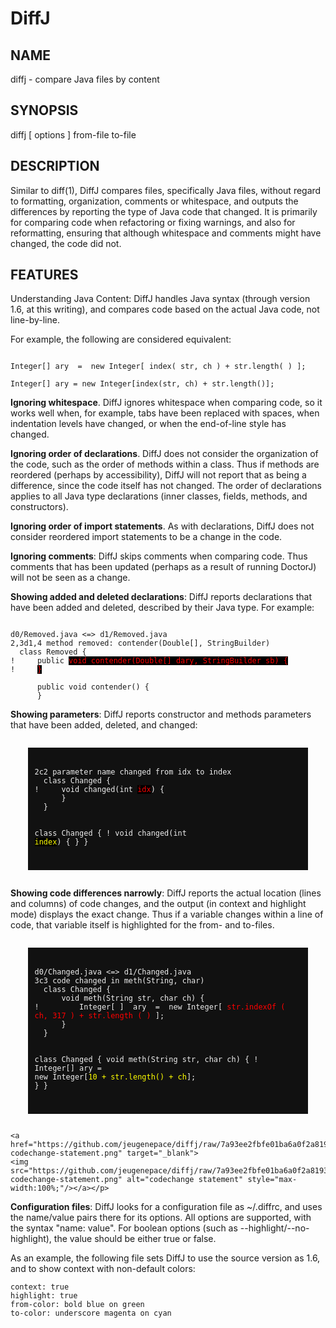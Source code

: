 DiffJ
=====

NAME
----

diffj - compare Java files by content

SYNOPSIS
--------

diffj [ options ] from-file to-file

DESCRIPTION
-----------

Similar to diff(1), DiffJ compares files, specifically Java files, without
regard to formatting, organization, comments or whitespace, and outputs the
differences by reporting the type of Java code that changed. It is primarily for
comparing code when refactoring or fixing warnings, and also for reformatting,
ensuring that although whitespace and comments might have changed, the code did
not.

FEATURES
--------

Understanding Java Content: DiffJ handles Java syntax (through version 1.6, at
this writing), and compares code based on the actual Java code, not
line-by-line.

For example, the following are considered equivalent:

<pre><code>
Integer[] ary  =  new Integer[ index( str, ch ) + str.length( ) ];

Integer[] ary = new Integer[index(str, ch) + str.length()];
</code></pre>

**Ignoring whitespace**. DiffJ ignores whitespace when comparing code, so it
works well when, for example, tabs have been replaced with spaces, when
indentation levels have changed, or when the end-of-line style has changed.

**Ignoring order of declarations**. DiffJ does not consider the organization of
the code, such as the order of methods within a class. Thus if methods are
reordered (perhaps by accessibility), DiffJ will not report that as being a
difference, since the code itself has not changed. The order of declarations
applies to all Java type declarations (inner classes, fields, methods, and
constructors).

**Ignoring order of import statements**. As with declarations, DiffJ does not
consider reordered import statements to be a change in the code.

**Ignoring comments**: DiffJ skips comments when comparing code. Thus comments
that has been updated (perhaps as a result of running DoctorJ) will not be seen
as a change.

**Showing added and deleted declarations**: DiffJ reports declarations that have
been added and deleted, described by their Java type. For example:

<pre><code>
d0/Removed.java <=> d1/Removed.java
2,3d1,4 method removed: contender(Double[], StringBuilder)
  class Removed {
!     public <span style="color: red; background: black">void contender(Double[] dary, StringBuilder sb) {</span>
!     <span style="color: red; background: black">}</span>
  
      public void contender() {
      }
</code></pre>

**Showing parameters**: DiffJ reports constructor and methods parameters that have
been added, deleted, and changed:

<div width="100%" style="background: #111111; color: #EEEEEE; margin: 2em; padding: 0.25em 0.75em 0.75em 0.75em; ">
<pre><code>
2c2 parameter name changed from idx to index
  class Changed {
!     void changed(int <span style="color: red; background: black">idx</span>) {
      }
  }

  class Changed {
!     void changed(int <span style="color: yellow; background: black">index</span>) {
      }
  }
</code></pre></div>

**Showing code differences narrowly**: DiffJ reports the actual location (lines
and columns) of code changes, and the output (in context and highlight mode)
displays the exact change. Thus if a variable changes within a line of code,
that variable itself is highlighted for the from- and to-files.

<div width="100%" style="background: #111111; color: #EEEEEE; margin: 2em; padding: 0.25em 0.75em 0.75em 0.75em; ">
<pre><code>
d0/Changed.java <=> d1/Changed.java
3c3 code changed in meth(String, char)
  class Changed {
      void meth(String str, char ch) {
!         Integer[ ]  ary  =  new Integer[ <span style="color: red">str.indexOf ( ch, 317 ) + str.length ( )</span> ];
      }
  }

  class Changed {
      void meth(String str, char ch) {
!         Integer[] ary = new Integer[<span style="color: yellow">10 + str.length() + ch</span>];
      }
  }
</code></pre></div>

<p>

    <a href="https://github.com/jeugenepace/diffj/raw/7a93ee2fbfe01ba6a0f2a8193d356cc4f8b53f23/src/site/resources/img/diffj-codechange-statement.png" target="_blank">
    <img src="https://github.com/jeugenepace/diffj/raw/7a93ee2fbfe01ba6a0f2a8193d356cc4f8b53f23/src/site/resources/img/diffj-codechange-statement.png" alt="codechange statement" style="max-width:100%;"/></a></p>
</p>

**Configuration files**: DiffJ looks for a configuration file as ~/.diffrc, and
uses the name/value pairs there for its options. All options are supported, with
the syntax "name: value". For boolean options (such as
--highlight/--no-highlight), the value should be either true or false.

As an example, the following file sets DiffJ to use the source version as 1.6,
and to show context with non-default colors:

    context: true
    highlight: true
    from-color: bold blue on green
    to-color: underscore magenta on cyan
